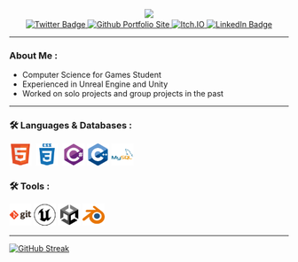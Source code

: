 <div id="header" align="center">
  <img src="https://media0.giphy.com/media/v1.Y2lkPTc5MGI3NjExampmZmR1OWphN3dlZzYwMW1vMWJ5OHcycW5pMHd3YzdsZXFvOW45byZlcD12MV9pbnRlcm5hbF9naWZfYnlfaWQmY3Q9Zw/bGgsc5mWoryfgKBx1u/giphy.gif" width="150"/>
  
</div>
<!-- SOCIAL MEDIA BADGES -->
<div id="badges" align="center">
  <a href="https://twitter.com/MarcHansen2002">
  <img src="https://img.shields.io/badge/Twitter-blue?style=for-the-badge&logo=twitter&logoColor=white" alt="Twitter Badge"/> </a>
  <a href="https://marchansen2002.github.io">
  <img src="https://img.shields.io/badge/Portfolio Site-gray?style=for-the-badge&logo=github&logoColor=white" alt="Github Portfolio Site"/> </a>
  <a href="https://marchansen.itch.io" alt="Itch.IO">
    <img src="https://img.shields.io/badge/Itch.IO-white?logo=itchdotio&logoColor=white&labelColor=%23FA5C5C&color=%23FA5C5C" alt="Itch.IO" width="102.2" height="28"/> </a>
  <a href="https://www.linkedin.com/in/marc-hansen-7549a5206/">
  <img src="https://img.shields.io/badge/LinkedIn-blue?style=for-the-badge&logo=linkedin&logoColor=white" alt="LinkedIn Badge"/> </a>
</div>

---

  ### About Me :

  - Computer Science for Games Student
  - Experienced in Unreal Engine and Unity
  - Worked on solo projects and group projects in the past

---

### :hammer_and_wrench: Languages & Databases :
<div>
  <img src="https://github.com/devicons/devicon/blob/master/icons/html5/html5-original.svg" title="HTML5" alt="HTML" width="40" height="40"/>&nbsp;
  <img src="https://github.com/devicons/devicon/blob/master/icons/css3/css3-plain-wordmark.svg"  title="CSS3" alt="CSS" width="40" height="40"/>&nbsp;
  <img src="https://github.com/devicons/devicon/blob/master/icons/csharp/csharp-original.svg" title="C#" alt="C#" width="40" height="40"/>
  <img src="https://github.com/devicons/devicon/blob/master/icons/cplusplus/cplusplus-original.svg" title="C++" alt="C++" width="40" height="40"/>
  <img src="https://github.com/devicons/devicon/blob/master/icons/mysql/mysql-original-wordmark.svg" title="MySQL"  alt="MySQL" width="40" height="40"/>&nbsp;
</div>

### :hammer_and_wrench: Tools :
<div>
  <img src="https://github.com/devicons/devicon/blob/master/icons/git/git-original-wordmark.svg" title="Git" **alt="Git" width="40" height="40"/>
  <img src="https://github.com/devicons/devicon/blob/master/icons/unrealengine/unrealengine-original.svg" title="Unity" alt="Unity" width="40" height="40"/>
  <img src="https://github.com/devicons/devicon/blob/master/icons/unity/unity-original.svg" title="Unreal Engine" alt="Unreal Engine" width="40" height="40"/>
  <img src="https://github.com/devicons/devicon/blob/master/icons/blender/blender-original.svg" title="Blender" alt="Blender" width="40" height="40"/>
</div>

---
<!-- MOST USED LANGUAGES WIDGET -->
[![GitHub Streak](http://github-readme-streak-stats.herokuapp.com?user=MarcHansen2002&theme=ambient-gradient&hide_border=true&date_format=j%2Fn%5B%2FY%5D&stroke=373737)](https://git.io/streak-stats)

